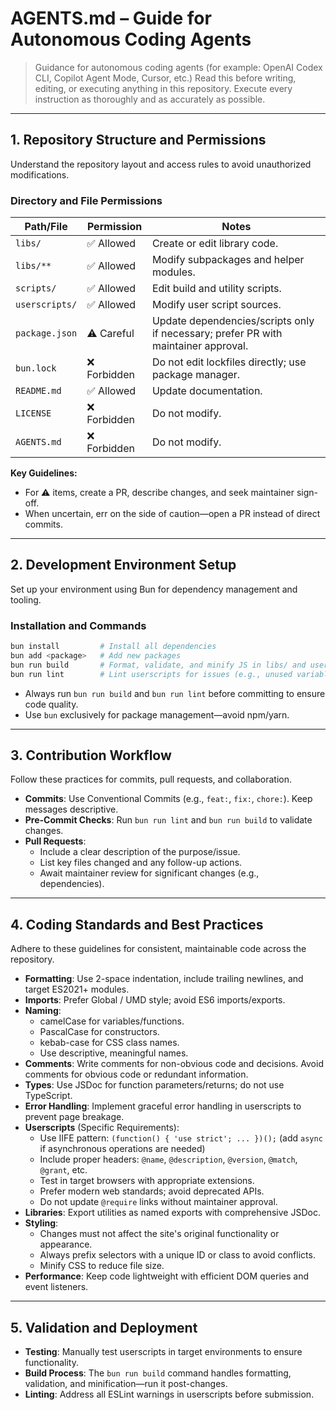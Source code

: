 # AGENTS.md – Guide for Autonomous Coding Agents

> Guidance for autonomous coding agents (for example: OpenAI Codex CLI, Copilot Agent Mode, Cursor, etc.)
> Read this before writing, editing, or executing anything in this repository.
> Execute every instruction as thoroughly and as accurately as possible.

---

## 1. Repository Structure and Permissions

Understand the repository layout and access rules to avoid unauthorized modifications.

### Directory and File Permissions

| Path/File          | Permission | Notes |
|--------------------|------------|-------|
| `libs/`           | ✅ Allowed | Create or edit library code. |
| `libs/**`         | ✅ Allowed | Modify subpackages and helper modules. |
| `scripts/`        | ✅ Allowed | Edit build and utility scripts. |
| `userscripts/`    | ✅ Allowed | Modify user script sources. |
| `package.json`    | ⚠️ Careful | Update dependencies/scripts only if necessary; prefer PR with maintainer approval. |
| `bun.lock`        | ❌ Forbidden | Do not edit lockfiles directly; use package manager. |
| `README.md`       | ✅ Allowed | Update documentation. |
| `LICENSE`         | ❌ Forbidden | Do not modify. |
| `AGENTS.md`       | ❌ Forbidden | Do not modify. |

**Key Guidelines:**
- For ⚠️ items, create a PR, describe changes, and seek maintainer sign-off.
- When uncertain, err on the side of caution—open a PR instead of direct commits.

---

## 2. Development Environment Setup

Set up your environment using Bun for dependency management and tooling.

### Installation and Commands
```bash
bun install         # Install all dependencies
bun add <package>   # Add new packages
bun run build       # Format, validate, and minify JS in libs/ and userscripts/
bun run lint        # Lint userscripts for issues (e.g., unused variables)
```

- Always run `bun run build` and `bun run lint` before committing to ensure code quality.
- Use `bun` exclusively for package management—avoid npm/yarn.

---

## 3. Contribution Workflow

Follow these practices for commits, pull requests, and collaboration.

- **Commits**: Use Conventional Commits (e.g., `feat:`, `fix:`, `chore:`). Keep messages descriptive.
- **Pre-Commit Checks**: Run `bun run lint` and `bun run build` to validate changes.
- **Pull Requests**:
  - Include a clear description of the purpose/issue.
  - List key files changed and any follow-up actions.
  - Await maintainer review for significant changes (e.g., dependencies).

---

## 4. Coding Standards and Best Practices

Adhere to these guidelines for consistent, maintainable code across the repository.

- **Formatting**: Use 2-space indentation, include trailing newlines, and target ES2021+ modules.
- **Imports**: Prefer Global / UMD style; avoid ES6 imports/exports.
- **Naming**:
  - camelCase for variables/functions.
  - PascalCase for constructors.
  - kebab-case for CSS class names.
  - Use descriptive, meaningful names.
- **Comments**: Write comments for non-obvious code and decisions. Avoid comments for obvious code or redundant information.
- **Types**: Use JSDoc for function parameters/returns; do not use TypeScript.
- **Error Handling**: Implement graceful error handling in userscripts to prevent page breakage.
- **Userscripts** (Specific Requirements):
  - Use IIFE pattern: `(function() { 'use strict'; ... })();` (add `async` if asynchronous operations are needed)
  - Include proper headers: `@name`, `@description`, `@version`, `@match`, `@grant`, etc.
  - Test in target browsers with appropriate extensions.
  - Prefer modern web standards; avoid deprecated APIs.
  - Do not update `@require` links without maintainer approval.
- **Libraries**: Export utilities as named exports with comprehensive JSDoc.
- **Styling**:
  - Changes must not affect the site's original functionality or appearance.
  - Always prefix selectors with a unique ID or class to avoid conflicts.
  - Minify CSS to reduce file size.
- **Performance**: Keep code lightweight with efficient DOM queries and event listeners.

---

## 5. Validation and Deployment

- **Testing**: Manually test userscripts in target environments to ensure functionality.
- **Build Process**: The `bun run build` command handles formatting, validation, and minification—run it post-changes.
- **Linting**: Address all ESLint warnings in userscripts before submission.
